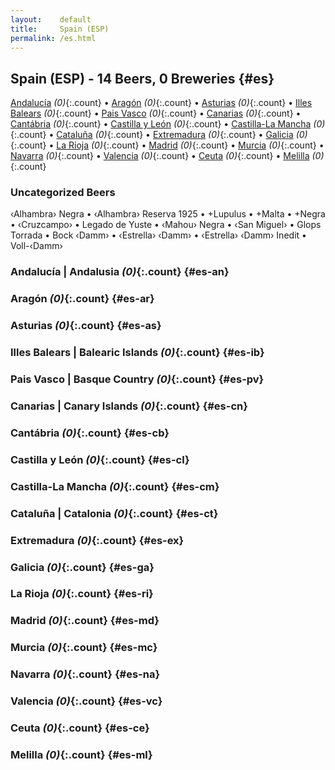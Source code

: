 ```yaml
---
layout:    default
title:     Spain (ESP)
permalink: /es.html
---
```


## Spain (ESP) - 14 Beers, 0 Breweries {#es}

[Andalucía](#es-an) _(0)_{:.count} • [Aragón](#es-ar) _(0)_{:.count} • [Asturias](#es-as) _(0)_{:.count} • [Illes Balears](#es-ib) _(0)_{:.count} • [Pais Vasco](#es-pv) _(0)_{:.count} • [Canarias](#es-cn) _(0)_{:.count} • [Cantábria](#es-cb) _(0)_{:.count} • [Castilla y León](#es-cl) _(0)_{:.count} • [Castilla-La Mancha](#es-cm) _(0)_{:.count} • [Cataluña](#es-ct) _(0)_{:.count} • [Extremadura](#es-ex) _(0)_{:.count} • [Galicia](#es-ga) _(0)_{:.count} • [La Rioja](#es-ri) _(0)_{:.count} • [Madrid](#es-md) _(0)_{:.count} • [Murcia](#es-mc) _(0)_{:.count} • [Navarra](#es-na) _(0)_{:.count} • [Valencia](#es-vc) _(0)_{:.count} • [Ceuta](#es-ce) _(0)_{:.count} • [Melilla](#es-ml) _(0)_{:.count}

### Uncategorized Beers

‹Alhambra› Negra   • ‹Alhambra› Reserva 1925   • +Lupulus   • +Malta   • +Negra   • ‹Cruzcampo›   • Legado de Yuste   • ‹Mahou› Negra   • ‹San Miguel›   • Glops Torrada   • Bock ‹Damm›   • ‹Estrella› ‹Damm›   • ‹Estrella› ‹Damm› Inedit   • Voll-‹Damm›  




### Andalucía | Andalusia _(0)_{:.count} {#es-an}






### Aragón _(0)_{:.count} {#es-ar}






### Asturias _(0)_{:.count} {#es-as}






### Illes Balears | Balearic Islands _(0)_{:.count} {#es-ib}






### Pais Vasco | Basque Country _(0)_{:.count} {#es-pv}






### Canarias | Canary Islands _(0)_{:.count} {#es-cn}






### Cantábria _(0)_{:.count} {#es-cb}






### Castilla y León _(0)_{:.count} {#es-cl}






### Castilla-La Mancha _(0)_{:.count} {#es-cm}






### Cataluña | Catalonia _(0)_{:.count} {#es-ct}






### Extremadura _(0)_{:.count} {#es-ex}






### Galicia _(0)_{:.count} {#es-ga}






### La Rioja _(0)_{:.count} {#es-ri}






### Madrid _(0)_{:.count} {#es-md}






### Murcia _(0)_{:.count} {#es-mc}






### Navarra _(0)_{:.count} {#es-na}






### Valencia _(0)_{:.count} {#es-vc}






### Ceuta _(0)_{:.count} {#es-ce}






### Melilla _(0)_{:.count} {#es-ml}





 
